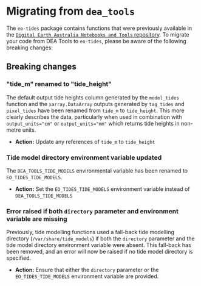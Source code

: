# Migrating from `dea_tools`

The `eo-tides` package contains functions that were previously available in the [`Digital Earth Australia Notebooks and Tools` repository](https://github.com/GeoscienceAustralia/dea-notebooks/).
To migrate your code from DEA Tools to `eo-tides`, please be aware of the following breaking changes:

## Breaking changes

### "tide_m" renamed to "tide_height"

The default output tide heights column generated by the `model_tides` function and the `xarray.DataArray` outputs generated by `tag_tides` and `pixel_tides` have been renamed from `tide_m` to `tide_height`.
This more clearly describes the data, particularly when used in combination with `output_units="cm"` or `output_units="mm"` which returns tide heights in non-metre units.

- **Action:** Update any references of `tide_m` to `tide_height`

### Tide model directory environment variable updated

The `DEA_TOOLS_TIDE_MODELS` environmental variable has been renamed to `EO_TIDES_TIDE_MODELS`.

- **Action:** Set the `EO_TIDES_TIDE_MODELS` environment variable instead of `DEA_TOOLS_TIDE_MODELS`

### Error raised if both `directory` parameter and environment variable are missing

Previously, tide modelling functions used a fall-back tide modelling directory (`/var/share/tide_models`) if both the `directory` parameter and the tide model directory environment variable were absent. This fall-back has been removed, and an error will now be raised if no tide model directory is specified.

- **Action:** Ensure that either the `directory` parameter or the `EO_TIDES_TIDE_MODELS` environment variable are provided.
